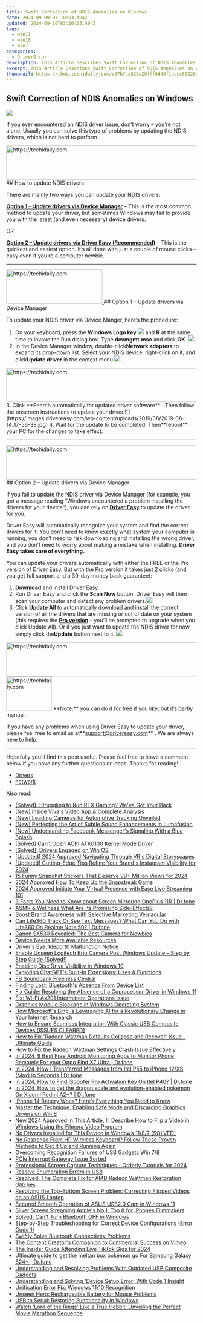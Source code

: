 ```yaml
---
title: Swift Correction of NDIS Anomalies on Windows
date: 2024-09-09T03:10:03.494Z
updated: 2024-09-10T03:10:03.494Z
tags:
  - win11
  - win10
  - win7
categories:
  - DriverError
description: This Article Describes Swift Correction of NDIS Anomalies on Windows
excerpt: This Article Describes Swift Correction of NDIS Anomalies on Windows
thumbnail: https://thmb.techidaily.com/c07b7ea823a20fff0d48f1accc60826d6016566f3469f152eba0254ae0b7e1bc.jpg
---
```


## Swift Correction of NDIS Anomalies on Windows

![](https://images.drivereasy.com/wp-content/uploads/2019/08/image-231.png)

 If you ever encountered an NDIS driver issue, don’t worry – you’re not alone. Usually you can solve this type of problems by updating the NDIS drivers, which is not hard to perform.

<!-- affiliate ads begin -->
<a href="https://unicoeye.pxf.io/c/5597632/2134247/18498" target="_top" id="2134247">
  <img src="//a.impactradius-go.com/display-ad/18498-2134247" border="0" alt="https://techidaily.com" width="728" height="90"/>
</a>
<img height="0" width="0" src="https://unicoeye.pxf.io/i/5597632/2134247/18498" style="position:absolute;visibility:hidden;" border="0" />
<!-- affiliate ads end -->
## How to update NDIS drivers

There are mainly two ways you can update your NDIS drivers:

**[Option 1 – Update drivers via Device Manager](https://electronicx.pxf.io/xkwqkk)**  – This is the most common method to update your driver, but sometimes Windows may fail to provide you with the latest (and even necessary) device drivers.

OR

**[Option 2 – Update drivers via Driver Easy (Recommended)](#option2)**  – This is the quickest and easiest option. It’s all done with just a couple of mouse clicks – easy even if you’re a computer newbie.

---

<!-- affiliate ads begin -->
<a href="https://25home.pxf.io/c/5597632/2123473/16836" target="_top" id="2123473">
  <img src="//a.impactradius-go.com/display-ad/16836-2123473" border="0" alt="https://techidaily.com" width="254" height="90"/>
</a>
<img height="0" width="0" src="https://25home.pxf.io/i/5597632/2123473/16836" style="position:absolute;visibility:hidden;" border="0" />
<!-- affiliate ads end -->
## Option 1 – Update drivers via Device Manager

 To update your NDIS driver via Device Manger, here’s the procedure:

1. On your keyboard, press the **Windows Logo key** ![](https://images.drivereasy.com/wp-content/uploads/2019/08/img_5ae0331bc08e4-4.png) and **R** at the same time to invoke the Run dialog box. Type **devmgmt.msc** and click **OK** .![](https://images.drivereasy.com/wp-content/uploads/2019/08/2019-06-17_14-24-52-1.png)
2. In the Device Manager window, double-click**Network adapters** to expand its drop-down list. Select your NDIS device, right-click on it, and click**Update driver** in the context menu.![](https://images.drivereasy.com/wp-content/uploads/2019/08/2019-08-14_12-05-33.jpg)
<!-- affiliate ads begin -->
<a href="https://zebaoaffiliateprogram.pxf.io/c/5597632/2137975/21526" target="_top" id="2137975">
  <img src="//a.impactradius-go.com/display-ad/21526-2137975" border="0" alt="https://techidaily.com" width="728" height="90"/>
</a>
<img height="0" width="0" src="https://zebaoaffiliateprogram.pxf.io/i/5597632/2137975/21526" style="position:absolute;visibility:hidden;" border="0" />
<!-- affiliate ads end -->
3. Click **Search automatically for updated driver software** . Then follow the onscreen instructions to update your driver.![](https://images.drivereasy.com/wp-content/uploads/2019/08/2019-08-14_17-56-38.jpg)
4. Wait for the update to be completed. Then**reboot** your PC for the changes to take effect.

---

<!-- affiliate ads begin -->
<a href="https://ephamedtechinc.pxf.io/c/5597632/2136624/26400" target="_top" id="2136624">
  <img src="//a.impactradius-go.com/display-ad/26400-2136624" border="0" alt="https://techidaily.com" width="728" height="90"/>
</a>
<img height="0" width="0" src="https://ephamedtechinc.pxf.io/i/5597632/2136624/26400" style="position:absolute;visibility:hidden;" border="0" />
<!-- affiliate ads end -->
## Option 2 – Update drivers via Device Manager

 If you fail to update the NDIS driver via Device Manager (for example, you got a message reading “Windows encountered a problem installing the drivers for your device”), you can rely on **[Driver Easy](https://tools.techidaily.com/drivereasy/download/)**  to update the driver for you.

 Driver Easy will automatically recognize your system and find the correct drivers for it. You don’t need to know exactly what system your computer is running, you don’t need to risk downloading and installing the wrong driver, and you don’t need to worry about making a mistake when installing. **Driver Easy takes care of everything.**

 You can update your drivers automatically with either the FREE or the Pro version of Driver Easy. But with the Pro version it takes just 2 clicks (and you get full support and a 30-day money back guarantee):

1. **[Download](https://tools.techidaily.com/drivereasy/download/)**  and install Driver Easy.
2. Run Driver Easy and click the **Scan Now** button. Driver Easy will then scan your computer and detect any problem drivers.![](https://images.drivereasy.com/wp-content/uploads/2019/08/2019-08-13_17-17-31.jpg)
3. Click **Update All** to automatically download and install the correct version of all the drivers that are missing or out of date on your system (this requires the **[Pro version](https://tools.techidaily.com/drivereasy/download/)**  – you’ll be prompted to upgrade when you click Update All). Or if you just want to update the NDIS driver for now, simply click the**Update**  button next to it. ![](https://images.drivereasy.com/wp-content/uploads/2019/08/2019-08-13_17-17-23-1.jpg)
<!-- affiliate ads begin -->
<a href="https://aligracehair.sjv.io/c/5597632/2115951/19272" target="_top" id="2115951">
  <img src="//a.impactradius-go.com/display-ad/19272-2115951" border="0" alt="https://techidaily.com" width="728" height="90"/>
</a>
<img height="0" width="0" src="https://aligracehair.sjv.io/i/5597632/2115951/19272" style="position:absolute;visibility:hidden;" border="0" />
<!-- affiliate ads end -->

<!-- affiliate ads begin -->
<a href="https://aligracehair.sjv.io/c/5597632/2135348/19272" target="_top" id="2135348">
  <img src="//a.impactradius-go.com/display-ad/19272-2135348" border="0" alt="https://techidaily.com" width="120" height="90"/>
</a>
<img height="0" width="0" src="https://aligracehair.sjv.io/i/5597632/2135348/19272" style="position:absolute;visibility:hidden;" border="0" />
<!-- affiliate ads end -->
**Note:** you can do it for free if you like, but it’s partly manual.

 If you have any problems when using Driver Easy to update your driver, please feel free to email us at**<support@drivereasy.com>** . We are always here to help.

---

 Hopefully you’ll find this post useful. Please feel free to leave a comment below if you have any further questions or ideas. Thanks for reading!

* [Drivers](https://tools.techidaily.com/drivereasy/download/)
* [network](https://store.drivereasy.com/order/cart.php?PRODS=4731822&QTY=1&AFFILIATE=108875)

<ins class="adsbygoogle"
     style="display:block"
     data-ad-format="autorelaxed"
     data-ad-client="ca-pub-7571918770474297"
     data-ad-slot="1223367746"></ins>



<ins class="adsbygoogle"
     style="display:block"
     data-ad-client="ca-pub-7571918770474297"
     data-ad-slot="8358498916"
     data-ad-format="auto"
     data-full-width-responsive="true"></ins>

<span class="atpl-alsoreadstyle">Also read:</span>
<div><ul>
<li><a href="https://driver-error.techidaily.com/solved-struggling-to-run-rtx-gaming-weve-got-your-back/"><u>(Solved): Struggling to Run RTX Gaming? We've Got Your Back</u></a></li>
<li><a href="https://extra-guidance.techidaily.com/new-inside-vivas-video-app-a-complete-analysis/"><u>[New] Inside Viva's Video App  A Complete Analysis</u></a></li>
<li><a href="https://extra-guidance.techidaily.com/new-leading-cameras-for-automotive-tracking-unveiled/"><u>[New] Leading Cameras for Automotive Tracking Unveiled</u></a></li>
<li><a href="https://extra-support.techidaily.com/new-perfecting-the-art-of-subtle-sound-enhancements-in-lumafusion/"><u>[New] Perfecting the Art of Subtle Sound Enhancements in Lumafusion</u></a></li>
<li><a href="https://facebook-video-recording.techidaily.com/new-understanding-facebook-messengers-signaling-with-a-blue-splash/"><u>[New] Understanding Facebook Messenger's Signaling With a Blue Splash</u></a></li>
<li><a href="https://driver-error.techidaily.com/solved-cant-open-acpi-atk0100-kernel-mode-driver/"><u>[Solved] Can’t Open ACPI ATK0100 Kernel Mode Driver</u></a></li>
<li><a href="https://driver-error.techidaily.com/solved-drivers-engaged-on-win-os/"><u>[Solved]: Drivers Engaged on Win OS</u></a></li>
<li><a href="https://fox-blue.techidaily.com/updated-2024-approved-navigating-through-vrs-digital-storyscapes/"><u>[Updated] 2024 Approved  Navigating Through VR's Digital Storyscapes</u></a></li>
<li><a href="https://instagram-video-files.techidaily.com/updated-cutting-edge-tips-refine-your-brands-instagram-visibility-for-2024/"><u>[Updated] Cutting-Edge Tips  Refine Your Brand's Instagram Visibility for 2024</u></a></li>
<li><a href="https://snapchat-videos.techidaily.com/15-funny-snapchat-stickers-that-deserve-99plus-million-views-for-2024/"><u>15 Funny Snapchat Stickers That Deserve 99+ Million Views for 2024</u></a></li>
<li><a href="https://snapchat-videos.techidaily.com/2024-approved-how-to-keep-up-the-snapstreak-game/"><u>2024 Approved  How To Keep Up the Snapstreak Game</u></a></li>
<li><a href="https://fox-hovers.techidaily.com/2024-approved-initiate-your-virtual-presence-with-ease-live-streaming-101/"><u>2024 Approved  Initiate Your Virtual Presence with Ease  Live Streaming 101</u></a></li>
<li><a href="https://screen-mirror.techidaily.com/3-facts-you-need-to-know-about-screen-mirroring-oneplus-11r-drfone-by-drfone-android/"><u>3 Facts You Need to Know about Screen Mirroring OnePlus 11R | Dr.fone</u></a></li>
<li><a href="https://extra-tips.techidaily.com/asmr-and-wellness-what-are-its-promising-side-effects/"><u>ASMR & Wellness  What Are Its Promising Side-Effects?</u></a></li>
<li><a href="https://extra-tips.techidaily.com/boost-brand-awareness-with-selective-marketing-vernacular/"><u>Boost Brand Awareness with Selective Marketing Vernacular</u></a></li>
<li><a href="https://fake-location.techidaily.com/can-life360-track-or-see-text-messages-what-can-you-do-with-life360-on-realme-note-50-drfone-by-drfone-virtual-android/"><u>Can Life360 Track Or See Text Messages? What Can You Do with Life360 On Realme Note 50? | Dr.fone</u></a></li>
<li><a href="https://driver-error.techidaily.com/canon-sx530-revealed-the-best-camera-for-newbies/"><u>Canon SX530 Revealed: The Best Camera for Newbies</u></a></li>
<li><a href="https://driver-error.techidaily.com/device-needs-more-available-resources/"><u>Device Needs More Available Resources</u></a></li>
<li><a href="https://driver-error.techidaily.com/drivers-eye-ideport0-malfunction-notice/"><u>Driver's Eye: Ideport0 Malfunction Notice</u></a></li>
<li><a href="https://driver-error.techidaily.com/enable-unseen-logitech-brio-camera-post-windows-update-step-by-step-guide-solved/"><u>Enable Unseen Logitech Brio Camera Post Windows Update – Step by Step Guide [Solved!]</u></a></li>
<li><a href="https://driver-error.techidaily.com/enabling-disc-drive-visibility-in-windows-10/"><u>Enabling Disc Drive Visibility in Windows 10</u></a></li>
<li><a href="https://tech-haven.techidaily.com/exploring-chatgpts-built-in-extensions-uses-and-functions/"><u>Exploring ChatGPT's Built-In Extensions: Uses & Functions</u></a></li>
<li><a href="https://facebook-clips.techidaily.com/fb-soundbank-freeness-central/"><u>FB Soundbank  Freeness Central</u></a></li>
<li><a href="https://driver-error.techidaily.com/finding-lost-bluetooths-absence-from-device-list/"><u>Finding Lost: Bluetooth's Absence From Device List</u></a></li>
<li><a href="https://driver-error.techidaily.com/fix-guide-resolving-the-absence-of-a-coprocessor-driver-in-windows-11/"><u>Fix Guide: Resolving the Absence of a Coprocessor Driver in Windows 11</u></a></li>
<li><a href="https://driver-error.techidaily.com/fix-wi-fi-ax201-intermittent-operations-issue/"><u>Fix: Wi-Fi Ax201 Intermittent Operations Issue</u></a></li>
<li><a href="https://driver-error.techidaily.com/graphics-module-blockage-in-windows-operating-system/"><u>Graphics Module Blockage in Windows Operating System</u></a></li>
<li><a href="https://tech-haven.techidaily.com/how-microsofts-bing-is-leveraging-ai-for-a-revolutionary-change-in-your-internet-research/"><u>How Microsoft's Bing Is Leveraging AI for a Revolutionary Change in Your Internet Research</u></a></li>
<li><a href="https://driver-error.techidaily.com/how-to-ensure-seamless-integration-with-classic-usb-composite-devices-issues-cleared/"><u>How to Ensure Seamless Integration With Classic USB Composite Devices [ISSUES CLEARED]</u></a></li>
<li><a href="https://driver-error.techidaily.com/how-to-fix-radeon-wattman-defaults-collapse-and-recover-issue-ultimate-guide/"><u>How to Fix 'Radeon Wattman Defaults Collapse and Recover' Issue - Ultimate Guide</u></a></li>
<li><a href="https://driver-error.techidaily.com/how-to-fix-the-radeon-wattman-settings-crash-issue-effectively/"><u>How to Fix the Radeon Wattman Settings Crash Issue Effectively</u></a></li>
<li><a href="https://android-location.techidaily.com/in-2024-9-best-free-android-monitoring-apps-to-monitor-phone-remotely-for-your-oppo-find-x7-ultra-drfone-by-drfone-virtual/"><u>In 2024, 9 Best Free Android Monitoring Apps to Monitor Phone Remotely For your Oppo Find X7 Ultra | Dr.fone</u></a></li>
<li><a href="https://android-transfer.techidaily.com/in-2024-how-i-transferred-messages-from-itel-p55-to-iphone-12xs-max-in-seconds-drfone-by-drfone-transfer-from-android-transfer-from-android/"><u>In 2024, How I Transferred Messages from Itel P55 to iPhone 12/XS (Max) in Seconds | Dr.fone</u></a></li>
<li><a href="https://review-topics.techidaily.com/in-2024-how-to-find-ispoofer-pro-activation-key-on-itel-p40-drfone-by-drfone-virtual-android/"><u>In 2024, How to Find iSpoofer Pro Activation Key On Itel P40? | Dr.fone</u></a></li>
<li><a href="https://change-location.techidaily.com/in-2024-how-to-get-the-dragon-scale-and-evolution-enabled-pokemon-on-xiaomi-redmi-a2plus-drfone-by-drfone-virtual-android/"><u>In 2024, How to get the dragon scale and evolution-enabled pokemon On Xiaomi Redmi A2+? | Dr.fone</u></a></li>
<li><a href="https://fox-that.techidaily.com/iphone-14-battery-woes-heres-everything-you-need-to-know/"><u>IPhone 14 Battery Woes? Here’s Everything You Need to Know</u></a></li>
<li><a href="https://driver-error.techidaily.com/master-the-technique-enabling-safe-mode-and-discarding-graphics-drivers-on-win-8/"><u>Master the Technique: Enabling Safe Mode and Discarding Graphics Drivers on Win 8</u></a></li>
<li><a href="https://ai-video-apps.techidaily.com/new-2024-approved-in-this-article-ill-describe-how-to-flip-a-video-in-windows-using-the-filmora-video-program/"><u>New 2024 Approved In This Article, Ill Describe How to Flip a Video in Windows Using the Filmora Video Program</u></a></li>
<li><a href="https://driver-error.techidaily.com/no-drivers-installed-for-this-device-in-windows-1187-solved/"><u>No Drivers Installed for This Device in Windows 11/8/7 [SOLVED]</u></a></li>
<li><a href="https://driver-error.techidaily.com/no-response-from-hp-wireless-keyboard-follow-these-proven-methods-to-get-it-up-and-running-again/"><u>No Response From HP Wireless Keyboard? Follow These Proven Methods to Get It Up and Running Again</u></a></li>
<li><a href="https://driver-error.techidaily.com/overcoming-recognition-failures-of-usb-gadgets-win-78/"><u>Overcoming Recognition Failures of USB Gadgets Win 7/8</u></a></li>
<li><a href="https://driver-error.techidaily.com/pcie-interrupt-gateway-issue-sorted/"><u>PCIe Interrupt Gateway Issue Sorted</u></a></li>
<li><a href="https://remote-screen-capture.techidaily.com/professional-screen-capture-techniques-orderly-tutorials-for-2024/"><u>Professional Screen Capture Techniques - Orderly Tutorials for 2024</u></a></li>
<li><a href="https://driver-error.techidaily.com/resolve-enumeration-errors-in-usb/"><u>Resolve Enumeration Errors in USB</u></a></li>
<li><a href="https://driver-error.techidaily.com/resolved-the-complete-fix-for-amd-radeon-wattman-restoration-glitches/"><u>Resolved! The Complete Fix for AMD Radeon Wattman Restoration Glitches</u></a></li>
<li><a href="https://driver-error.techidaily.com/resolving-the-top-bottom-screen-problem-correcting-flipped-videos-on-an-asus-laptop/"><u>Resolving the Top-Bottom Screen Problem: Correcting Flipped Videos on an ASUS Laptop</u></a></li>
<li><a href="https://driver-error.techidaily.com/secured-smooth-operation-of-asus-usb20-cam-in-windows-11/"><u>Secured Smooth Operation of ASUS USB2.0 Cam in Windows 11</u></a></li>
<li><a href="https://extra-resources.techidaily.com/silver-screen-streaming-apples-no1-top-8-for-iphones-filmmakers/"><u>Silver Screen Streaming  Apple's No.1, Top 8 for iPhones Filmmakers</u></a></li>
<li><a href="https://driver-error.techidaily.com/solved-cant-turn-bluetooth-off-in-windows/"><u>Solved: Can't Turn Bluetooth OFF in Windows</u></a></li>
<li><a href="https://driver-error.techidaily.com/step-by-step-troubleshooting-for-correct-device-configurations-error-code-1/"><u>Step-by-Step Troubleshooting for Correct Device Configurations (Error Code 1)</u></a></li>
<li><a href="https://driver-error.techidaily.com/swiftly-solve-bluetooth-connectivity-problems/"><u>Swiftly Solve Bluetooth Connectivity Problems</u></a></li>
<li><a href="https://vimeo-videos.techidaily.com/the-content-creators-companion-to-commercial-success-on-vimeo/"><u>The Content Creator's Companion to Commercial Success on Vimeo</u></a></li>
<li><a href="https://tiktok-clips.techidaily.com/the-insider-guide-attending-live-tiktok-gigs-for-2024/"><u>The Insider Guide  Attending Live TikTok Gigs for 2024</u></a></li>
<li><a href="https://change-location.techidaily.com/ultimate-guide-to-get-the-meltan-box-pokemon-go-for-samsung-galaxy-s24plus-drfone-by-drfone-virtual-android/"><u>Ultimate guide to get the meltan box pokemon go For Samsung Galaxy S24+ | Dr.fone</u></a></li>
<li><a href="https://driver-error.techidaily.com/understanding-and-resolving-problems-with-outdated-usb-composite-gadgets/"><u>Understanding and Resolving Problems With Outdated USB Composite Gadgets</u></a></li>
<li><a href="https://driver-error.techidaily.com/understanding-and-solving-device-setup-error-with-code-1-insight/"><u>Understanding and Solving 'Device Setup Error' With Code 1 Insight</u></a></li>
<li><a href="https://driver-error.techidaily.com/unification-error-fix-windows-1110-recognition/"><u>Unification Error Fix: Windows 11/10 Recognition</u></a></li>
<li><a href="https://driver-error.techidaily.com/unseen-hero-rechargeable-battery-for-mouse-problems/"><u>Unseen Hero: Rechargeable Battery for Mouse Problems</u></a></li>
<li><a href="https://driver-error.techidaily.com/usb-to-serial-restoring-functionality-in-windows/"><u>USB to Serial: Restoring Functionality in Windows</u></a></li>
<li><a href="https://tech-recovery.techidaily.com/watch-lord-of-the-rings-like-a-true-hobbit-unveiling-the-perfect-movie-marathon-sequence/"><u>Watch 'Lord of the Rings' Like a True Hobbit: Unveiling the Perfect Movie Marathon Sequence</u></a></li>
</ul></div>
